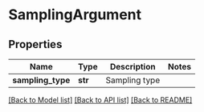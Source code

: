 # SamplingArgument

## Properties
Name | Type | Description | Notes
------------ | ------------- | ------------- | -------------
**sampling_type** | **str** | Sampling type | 

[[Back to Model list]](../README.md#documentation-for-models) [[Back to API list]](../README.md#documentation-for-api-endpoints) [[Back to README]](../README.md)

